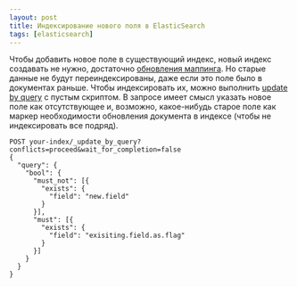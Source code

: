 ```yaml
---
layout: post
title: Индексирование нового поля в ElasticSearch
tags: [elasticsearch]
---
```

Чтобы добавить новое поле в существующий индекс, новый индекс создавать не нужно, достаточно [обновления маппинга](https://www.elastic.co/guide/en/elasticsearch/reference/current/indices-put-mapping.html). Но старые данные не будут переиндексированы, даже если это поле было в документах раньше. Чтобы индексировать их, можно выполнить [update by query](https://www.elastic.co/guide/en/elasticsearch/reference/current/docs-update-by-query.html) с пустым скриптом. В запросе имеет смысл указать новое поле как отсутствующее и, возможно, какое-нибудь старое поле как маркер необходимости обновления документа в индексе (чтобы не индексировать все подряд).
```
POST your-index/_update_by_query?conflicts=proceed&wait_for_completion=false
{
  "query": {
    "bool": {
      "must_not": [{
        "exists": {
          "field": "new.field"
        }
      }],
      "must": [{
        "exists": {
          "field": "exisiting.field.as.flag"
        }
      }]
    }
  }
}

```

